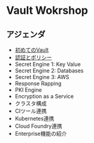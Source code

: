 # Vault Wokrshop

## アジェンダ
* [初めてのVault](https://github.com/tkaburagi/wip-vault-workshop/blob/master/hello-vault.md)
* [認証とポリシー]()
* Secret Engine 1: Key Value
* Secret Engine 2: Databases
* Secret Engine 3: AWS
* Response Rapping
* PKI Engine
* Encryption as a Service
* クラスタ構成
* CIツール連携
* Kubernetes連携
* Cloud Foundry連携
* Enterprise機能の紹介
